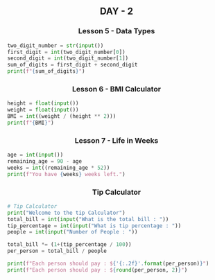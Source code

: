 <h2 style="text-align:center">DAY - 2</h2>  

<h3 style="text-align:center;">Lesson 5 - Data Types</h3>  

```python
two_digit_number = str(input())
first_digit = int(two_digit_number[0])
second_digit = int(two_digit_number[1])
sum_of_digits = first_digit + second_digit
print(f"{sum_of_digits}")
```  

<h3 style="text-align:center;">Lesson 6 - BMI Calculator</h3>  

```python
height = float(input())
weight = float(input())
BMI = int((weight / (height ** 2)))
print(f"{BMI}")
```
<h3 style="text-align:center;">Lesson 7 - Life in Weeks</h3>  

```python
age = int(input())
remaining_age = 90 - age
weeks = int((remaining_age * 52))
print(f"You have {weeks} weeks left.")
```
<h3 style="text-align:center;">Tip Calculator</h3>  

```python
# Tip Calculator
print("Welcome to the tip Calculator")
total_bill = int(input("What is the total bill : "))
tip_percentage = int(input("What is tip percentage : "))
people = int(input("Number of People : "))

total_bill *= (1+(tip_percentage / 100))
per_person = total_bill / people

print(f"Each person should pay : ${'{:.2f}'.format(per_person)}")
print(f"Each person should pay : ${round(per_person, 2)}")
```
